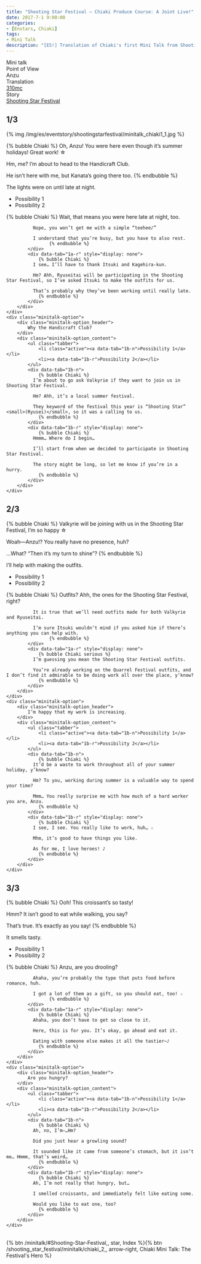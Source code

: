 ```yaml
---
title: "Shooting Star Festival – Chiaki Produce Course: A Joint Live!"
date: 2017-7-1 9:00:00
categories:
- [Enstars, Chiaki]
tags:
- Mini Talk
description: "[ES!] Translation of Chiaki's first Mini Talk from Shooting Star Festival. From Anzu's POV."
---
```

<div class="three-wrapper" style="--storyColor:#965e7d;--storyColor-rgb:150,94,125;--storyColor-h:326.8;--storyColor-s: 23%;--storyColor-l:47.8%;">
    <div class="info-area">
        <div class="info">
            <div class="info-item characters">
                <div class="label">
                    Mini talk
                </div>
                <div class="value">
								<a href="/categories/Enstars/Chiaki" character="Chiaki"></a>
                </div>
            </div>
            <div class="info-item one">
                <div class="label">
                    Point of View
                </div>
                <div class="value">
                    Anzu
                </div>
            </div>
            <div class="info-item two">
                <div class="label">
                    Translation
                </div>
                <div class="value">
                    <a href="/about">310mc</a>
                </div>
            </div>
            <div class="info-item three">
                <div class="label">
                   Story
                </div>
                <div class="value">
                    <a href="/shooting_star_festival">Shooting Star Festival</a>
                </div>
            </div>
        </div>
    </div>
</div>

<!-- more -->

## <div mt="rare"></div> 1/3

{% img /img/es/eventstory/shootingstarfestival/minitalk_chiaki1_1.jpg %}

{% bubble Chiaki %}
Oh, Anzu! You were here even though it’s summer holidays! Great work! ☆

Hm, me? I’m about to head to the Handicraft Club.

He isn’t here with me, but Kanata’s going there too.
{% endbubble %}

<div class="minitalk" character="Anzu">
    <div class="minitalk-option">
        <div class="minitalk-option_header">
            The lights were on until late at night.
        </div>
        <div class="minitalk-option_content">
			<ul class="tabber">
				<li class="active"><a data-tab="1a-n">Possibility 1</a></li>
				<li><a data-tab="1a-r">Possibility 2</a></li>
			</ul>
			<div data-tab="1a-n">
            	{% bubble Chiaki %}
              Wait, that means you were here late at night, too.

              Nope, you won’t get me with a simple “teehee♪”

              I understand that you’re busy, but you have to also rest.
					{% endbubble %}
			</div>
			<div data-tab="1a-r" style="display: none">
            	{% bubble Chiaki %}
              I see… I’ll have to thank Itsuki and Kagehira-kun.

              Hm? Ahh, Ryuseitai will be participating in the Shooting Star Festival, so I’ve asked Itsuki to make the outfits for us.

              That’s probably why they’ve been working until really late.
				{% endbubble %}
			</div>
        </div>
    </div>
	<div class="minitalk-option">
        <div class="minitalk-option_header">
            Why the Handicraft Club?
        </div>
        <div class="minitalk-option_content">
			<ul class="tabber">
				<li class="active"><a data-tab="1b-n">Possibility 1</a></li>
				<li><a data-tab="1b-r">Possibility 2</a></li>
			</ul>
			<div data-tab="1b-n">
            	{% bubble Chiaki %}
              I’m about to go ask Valkyrie if they want to join us in Shooting Star Festival.

              Hm? Ahh, it’s a local summer festival.

              They keyword of the festival this year is “Shooting Star” <small>(Ryusei)</small>, so it was a calling to us.
				{% endbubble %}
			</div>
			<div data-tab="1b-r" style="display: none">
            	{% bubble Chiaki %}
              Hmmm… Where do I begin…

              I’ll start from when we decided to participate in Shooting Star Festival.

              The story might be long, so let me know if you’re in a hurry.
				{% endbubble %}
			</div>
        </div>
    </div>
</div>

## <div mt="rare"></div> 2/3
{% bubble Chiaki %}
Valkyrie will be joining with us in the Shooting Star Festival, I’m so happy ☆

Woah—Anzu!? You really have no presence, huh?

…What? “Then it’s my turn to shine”?
{% endbubble %}

<div class="minitalk" character="Anzu">
    <div class="minitalk-option">
        <div class="minitalk-option_header">
            I’ll help with making the outfits.
        </div>
        <div class="minitalk-option_content">
			<ul class="tabber">
				<li class="active"><a data-tab="1a-n">Possibility 1</a></li>
				<li><a data-tab="1a-r">Possibility 2</a></li>
			</ul>
			<div data-tab="1a-n">
            	{% bubble Chiaki %}
              Outfits? Ahh, the ones for the Shooting Star Festival, right?

              It is true that we’ll need outfits made for both Valkyrie and Ryuseitai.

              I’m sure Itsuki wouldn’t mind if you asked him if there’s anything you can help with.
					{% endbubble %}
			</div>
			<div data-tab="1a-r" style="display: none">
            	{% bubble Chiaki serious %}
              I’m guessing you mean the Shooting Star Festival outfits.

              You’re already working on the Quarrel Festival outfits, and I don’t find it admirable to be doing work all over the place, y'know?
				{% endbubble %}
			</div>
        </div>
    </div>
	<div class="minitalk-option">
        <div class="minitalk-option_header">
            I’m happy that my work is increasing.
        </div>
        <div class="minitalk-option_content">
			<ul class="tabber">
				<li class="active"><a data-tab="1b-n">Possibility 1</a></li>
				<li><a data-tab="1b-r">Possibility 2</a></li>
			</ul>
			<div data-tab="1b-n">
            	{% bubble Chiaki %}
              It’d be a waste to work throughout all of your summer holiday, y’know?

              Hm? To you, working during summer is a valuable way to spend your time?

              Mmm… You really surprise me with how much of a hard worker you are, Anzu.
				{% endbubble %}
			</div>
			<div data-tab="1b-r" style="display: none">
            	{% bubble Chiaki %}
              I see, I see. You really like to work, huh… ☆

              Mhm, it’s good to have things you like.

              As for me, I love heroes! ♪
				{% endbubble %}
			</div>
        </div>
    </div>
</div>

## <div mt="rare"></div> 3/3
{% bubble Chiaki %}
Ooh! This croissant’s so tasty!

Hmm? It isn’t good to eat while walking, you say?

That’s true. It’s exactly as you say!
{% endbubble %}

<div class="minitalk" character="Anzu">
    <div class="minitalk-option">
        <div class="minitalk-option_header">
            It smells tasty.
        </div>
        <div class="minitalk-option_content">
			<ul class="tabber">
				<li class="active"><a data-tab="1a-n">Possibility 1</a></li>
				<li><a data-tab="1a-r">Possibility 2</a></li>
			</ul>
			<div data-tab="1a-n">
            	{% bubble Chiaki %}
              Anzu, are you drooling?

              Ahaha, you’re probably the type that puts food before romance, huh.

              I got a lot of them as a gift, so you should eat, too! ☆
					{% endbubble %}
			</div>
			<div data-tab="1a-r" style="display: none">
            	{% bubble Chiaki %}
              Ahaha, you don’t have to get so close to it.

              Here, this is for you. It’s okay, go ahead and eat it.

              Eating with someone else makes it all the tastier~♪
				{% endbubble %}
			</div>
        </div>
    </div>
	<div class="minitalk-option">
        <div class="minitalk-option_header">
            Are you hungry?
        </div>
        <div class="minitalk-option_content">
			<ul class="tabber">
				<li class="active"><a data-tab="1b-n">Possibility 1</a></li>
				<li><a data-tab="1b-r">Possibility 2</a></li>
			</ul>
			<div data-tab="1b-n">
            	{% bubble Chiaki %}
              Ah, no, I’m—…Hm?

              Did you just hear a growling sound?

              It sounded like it came from someone’s stomach, but it isn’t me… Hmmm, that’s weird…
				{% endbubble %}
			</div>
			<div data-tab="1b-r" style="display: none">
            	{% bubble Chiaki %}
              Ah, I’m not really that hungry, but…

              I smelled croissants, and immediately felt like eating some.

              Would you like to eat one, too?
				{% endbubble %}
			</div>
        </div>
    </div>
</div>
<br>
<div toc>{% btn /minitalk/#Shooting-Star-Festival,, star, Index %}{% btn /shooting_star_festival/minitalk/chiaki_2,, arrow-right, Chiaki Mini Talk: The Festival's Hero %}</div>
